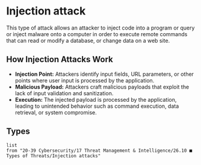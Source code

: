 # Injection attack

This type of attack allows an attacker to inject code into a program or query or inject malware onto a computer in order to execute remote commands that can read or modify a database, or change data on a web site.

## How Injection Attacks Work

- **Injection Point:** Attackers identify input fields, URL parameters, or other points where user input is processed by the application.
- **Malicious Payload:** Attackers craft malicious payloads that exploit the lack of input validation and sanitization.
- **Execution:** The injected payload is processed by the application, leading to unintended behavior such as command execution, data retrieval, or system compromise.

## Types

```dataview
list
from "20-39 Cybersecurity/17 Threat Management & Intelligence/26.10 ■ Types of Threats/Injection attacks"
```


